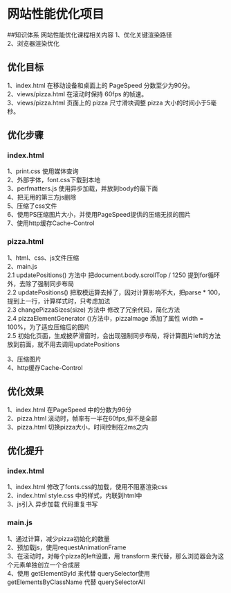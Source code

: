 # 网站性能优化项目

##知识体系
网站性能优化课程相关内容
1、优化关键渲染路径<br/>
2、浏览器渲染优化<br/>
## 优化目标
1、index.html 在移动设备和桌面上的 PageSpeed 分数至少为90分。<br/>
2、views/pizza.html 在滚动时保持 60fps 的帧速。<br/>
3、views/pizza.html 页面上的 pizza 尺寸滑块调整 pizza 大小的时间小于5毫秒。<br/>

## 优化步骤
### index.html
1、print.css 使用媒体查询<br/>
2、外部字体，font.css下载到本地<br/>
3、perfmatters.js 使用异步加载，并放到body的最下面<br/>
4、把无用的第三方js删除<br/>
5、压缩了css文件<br/>
6、使用PS压缩图片大小，并使用PageSpeed提供的压缩无损的图片<br/>
7、使用http缓存Cache-Control<br/>
### pizza.html
1、html、css、js文件压缩<br/>
2、main.js<br/>
   2.1 updatePositions() 方法中 把document.body.scrollTop / 1250 提到for循环外，去除了强制同步布局<br/>
   2.2 updatePositions() 把取模运算去掉了，因对计算影响不大，把parse * 100，提到上一行，计算样式时，只考虑加法<br/>
   2.3 changePizzaSizes(size) 方法中 修改了冗余代码，简化方法<br/>
   2.4 pizzaElementGenerator ()方法中，pizzaImage 添加了属性 width = 100%，为了适应压缩后的图片<br/>
   2.5 初始化页面，生成披萨滑窗时，会出现强制同步布局，将计算图片left的方法放到前面，就不用去调用updatePositions<br/>
   
   3、压缩图片<br/>
4、http缓存Cache-Control  <br/>
## 优化效果
1、index.html 在PageSpeed 中的分数为96分<br/>
2、pizza.html 滚动时，帧率有一半在60fps,但不是全部<br/>
3、pizza.html 切换pizza大小，时间控制在2ms之内<br/>
## 优化提升
### index.html
1、index.html  修改了fonts.css的加载，使用不阻塞渲染css<br/>
2、index.html  style.css  中的样式，内联到html中<br/>
3、js引入 异步加载 代码重复书写<br/>
### main.js 
1、通过计算，减少pizza初始化的数量<br/>
2、预加载js，使用requestAnimationFrame<br/>
3、在滚动时，对每个pizza的left设置，用 transform 来代替，那么浏览器会为这个元素单独创立一个合成层<br/>
4、使用 getElementById 来代替 querySelector使用 getElementsByClassName 代替 querySelectorAll<br/>